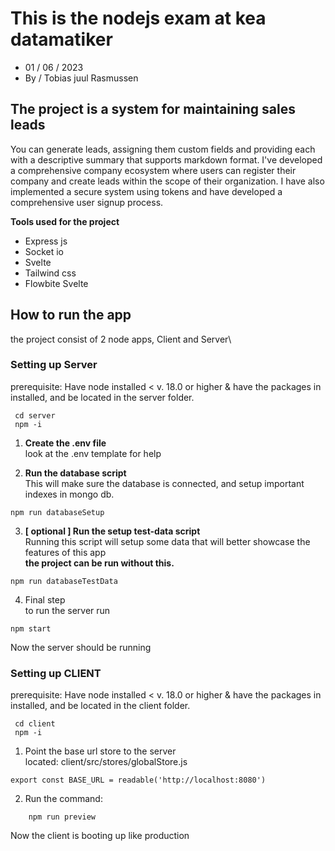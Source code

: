 # This is the nodejs exam at kea datamatiker
* 01 / 06 / 2023
* By / Tobias juul Rasmussen

## The project is a system for maintaining sales leads
You can generate leads, assigning them custom fields and providing each 
with a descriptive summary that supports markdown format. I've developed a 
comprehensive company ecosystem where users can register their company and 
create leads within the scope of their organization. I have also implemented a 
secure system using tokens and have developed a comprehensive user signup process.

**Tools used for the project**
* Express js
* Socket io
* Svelte
* Tailwind css
* Flowbite Svelte


## How to run the app
the project consist of 2 node apps, Client and Server\

### Setting up Server
prerequisite: Have node installed < v. 18.0 or higher & have the packages in installed, and be located in the server folder.

```
 cd server
 npm -i
```

1. **Create the .env file**\
look at the .env template for help


2. **Run the database script**\
This will make sure the database is connected, 
and setup important indexes in mongo db.


```
npm run databaseSetup
```

3. **[ optional ] Run the setup test-data script**\
Running this script will setup some data that will better showcase the features of this app\
**the project can be run without this.**

```
npm run databaseTestData
```

4. Final step\
to run the server run
```
npm start
```

Now the server should be running


### Setting up CLIENT
prerequisite: Have node installed < v. 18.0 or higher & have the packages in installed, and be located in the client folder.

```
 cd client
 npm -i
```

1. Point the base url store to the server\
located: client/src/stores/globalStore.js

```
export const BASE_URL = readable('http://localhost:8080')
```

2. Run the command:
```
    npm run preview
```

Now the client is booting up like production












































